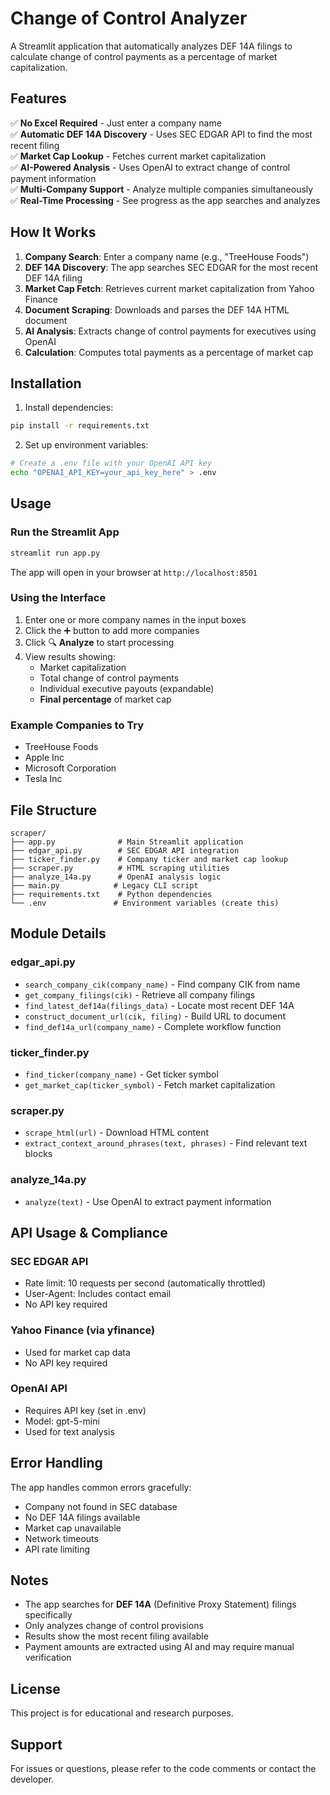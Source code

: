 # Change of Control Analyzer

A Streamlit application that automatically analyzes DEF 14A filings to calculate change of control payments as a percentage of market capitalization.

## Features

✅ **No Excel Required** - Just enter a company name  
✅ **Automatic DEF 14A Discovery** - Uses SEC EDGAR API to find the most recent filing  
✅ **Market Cap Lookup** - Fetches current market capitalization  
✅ **AI-Powered Analysis** - Uses OpenAI to extract change of control payment information  
✅ **Multi-Company Support** - Analyze multiple companies simultaneously  
✅ **Real-Time Processing** - See progress as the app searches and analyzes

## How It Works

1. **Company Search**: Enter a company name (e.g., "TreeHouse Foods")
2. **DEF 14A Discovery**: The app searches SEC EDGAR for the most recent DEF 14A filing
3. **Market Cap Fetch**: Retrieves current market capitalization from Yahoo Finance
4. **Document Scraping**: Downloads and parses the DEF 14A HTML document
5. **AI Analysis**: Extracts change of control payments for executives using OpenAI
6. **Calculation**: Computes total payments as a percentage of market cap

## Installation

1. Install dependencies:

```bash
pip install -r requirements.txt
```

2. Set up environment variables:

```bash
# Create a .env file with your OpenAI API key
echo "OPENAI_API_KEY=your_api_key_here" > .env
```

## Usage

### Run the Streamlit App

```bash
streamlit run app.py
```

The app will open in your browser at `http://localhost:8501`

### Using the Interface

1. Enter one or more company names in the input boxes
2. Click the ➕ button to add more companies
3. Click 🔍 **Analyze** to start processing
4. View results showing:
   - Market capitalization
   - Total change of control payments
   - Individual executive payouts (expandable)
   - **Final percentage** of market cap

### Example Companies to Try

- TreeHouse Foods
- Apple Inc
- Microsoft Corporation
- Tesla Inc

## File Structure

```
scraper/
├── app.py              # Main Streamlit application
├── edgar_api.py        # SEC EDGAR API integration
├── ticker_finder.py    # Company ticker and market cap lookup
├── scraper.py          # HTML scraping utilities
├── analyze_14a.py      # OpenAI analysis logic
├── main.py            # Legacy CLI script
├── requirements.txt    # Python dependencies
└── .env               # Environment variables (create this)
```

## Module Details

### edgar_api.py

- `search_company_cik(company_name)` - Find company CIK from name
- `get_company_filings(cik)` - Retrieve all company filings
- `find_latest_def14a(filings_data)` - Locate most recent DEF 14A
- `construct_document_url(cik, filing)` - Build URL to document
- `find_def14a_url(company_name)` - Complete workflow function

### ticker_finder.py

- `find_ticker(company_name)` - Get ticker symbol
- `get_market_cap(ticker_symbol)` - Fetch market capitalization

### scraper.py

- `scrape_html(url)` - Download HTML content
- `extract_context_around_phrases(text, phrases)` - Find relevant text blocks

### analyze_14a.py

- `analyze(text)` - Use OpenAI to extract payment information

## API Usage & Compliance

### SEC EDGAR API

- Rate limit: 10 requests per second (automatically throttled)
- User-Agent: Includes contact email
- No API key required

### Yahoo Finance (via yfinance)

- Used for market cap data
- No API key required

### OpenAI API

- Requires API key (set in .env)
- Model: gpt-5-mini
- Used for text analysis

## Error Handling

The app handles common errors gracefully:

- Company not found in SEC database
- No DEF 14A filings available
- Market cap unavailable
- Network timeouts
- API rate limiting

## Notes

- The app searches for **DEF 14A** (Definitive Proxy Statement) filings specifically
- Only analyzes change of control provisions
- Results show the most recent filing available
- Payment amounts are extracted using AI and may require manual verification

## License

This project is for educational and research purposes.

## Support

For issues or questions, please refer to the code comments or contact the developer.
